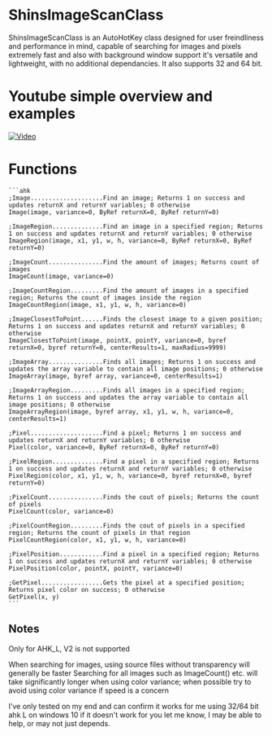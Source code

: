 # ShinsImageScanClass

ShinsImageScanClass is an AutoHotKey class designed for user freindliness and performance in mind, capable of searching for images and pixels extremely fast and also with background window support it's versatile and lightweight, with no additional dependancies. It also supports 32 and 64 bit.

# Youtube simple overview and examples

[![Video](https://img.youtube.com/vi/wIdcF6KUHIE/default.jpg)](https://www.youtube.com/watch?v=wIdcF6KUHIE)

# Functions
    ```ahk
    ;Image....................Find an image; Returns 1 on success and updates returnX and returnY variables; 0 otherwise
    Image(image, variance=0, ByRef returnX=0, ByRef returnY=0)

    ;ImageRegion..............Find an image in a specified region; Returns 1 on success and updates returnX and returnY variables; 0 otherwise
	ImageRegion(image, x1, y1, w, h, variance=0, ByRef returnX=0, ByRef returnY=0)

    ;ImageCount...............Find the amount of images; Returns count of images
	ImageCount(image, variance=0)

    ;ImageCountRegion.........Find the amount of images in a specified region; Returns the count of images inside the region
	ImageCountRegion(image, x1, y1, w, h, variance=0)

    ;ImageClosestToPoint......Finds the closest image to a given position; Returns 1 on success and updates returnX and returnY variables; 0 otherwise
	ImageClosestToPoint(image, pointX, pointY, variance=0, byref returnX=0, byref returnY=0, centerResults=1, maxRadius=9999)

    ;ImageArray...............Finds all images; Returns 1 on success and updates the array variable to contain all image positions; 0 otherwise
	ImageArray(image, byref array, variance=0, centerResults=1)

    ;ImageArrayRegion.........Finds all images in a specified region; Returns 1 on success and updates the array variable to contain all image positions; 0 otherwise
	ImageArrayRegion(image, byref array, x1, y1, w, h, variance=0, centerResults=1)

    ;Pixel....................Find a pixel; Returns 1 on success and updates returnX and returnY variables; 0 otherwise
	Pixel(color, variance=0, ByRef returnX=0, ByRef returnY=0)

    ;PixelRegion..............Find a pixel in a specified region; Returns 1 on success and updates returnX and returnY variables; 0 otherwise
	PixelRegion(color, x1, y1, w, h, variance=0, byref returnX=0, byref returnY=0)

    ;PixelCount...............Finds the cout of pixels; Returns the count of pixels
	PixelCount(color, variance=0)

    ;PixelCountRegion.........Finds the cout of pixels in a specified region; Returns the count of pixels in that region
	PixelCountRegion(color, x1, y1, w, h, variance=0)

    ;PixelPosition............Find a pixel in a specified region; Returns 1 on success and updates returnX and returnY variables; 0 otherwise
	PixelPosition(color, pointX, pointY, variance=0)

    ;GetPixel.................Gets the pixel at a specified position; Returns pixel color on success; 0 otherwise
	GetPixel(x, y)
    ```

## Notes

Only for AHK_L, V2 is not supported

When searching for images, using source files without transparency will generally be faster
Searching for all images such as ImageCount() etc. will take significantly longer when using color variance; when possible try to avoid using color variance if speed is a concern

I've only tested on my end and can confirm it works for me using 32/64 bit ahk L on windows 10
if it doesn't work for you let me know, I may be able to help, or may not just depends.
